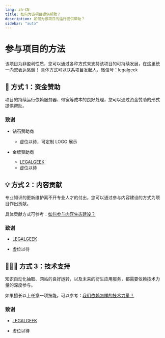 ```yaml
---
lang: zh-CN
title: 如何为该项目提供帮助？
description: 如何为该项目的运行提供帮助？
sidebar: "auto"
---
```


# 参与项目的方法

该项目为非盈利性质，您可以通过各种方式来支持该项目的可持续发展，在这里统一向您表达感谢！
具体方式可以联系项目发起人，微信号：legalgeek

## 💎 方式 1：资金赞助

项目的持续运行依赖服务器、带宽等成本的良好处理，您可以通过资金赞助的形式提供帮助。

### 致谢

- 钻石赞助商

  - 虚位以待，可定制 LOGO 展示

- 金牌赞助商
  - [LEGALGEEK ](https://blog.legalhub.cn/about/index.html)
  - 虚位以待

## 💡 方式 2：内容贡献

专业知识的更新维护离不开专业人才的付出，您可以通过参与内容建设的方式为项目作出贡献。

具体贡献方式可参考：[如何参与内容生态建设？]()

### 致谢

- [LEGALGEEK ](https://blog.legalhub.cn/about/index.html)

- 虚位以待

## 👨🏻‍💻 方式 3：技术支持

知识自动化抽取、网站的良好运转，以及未来的衍生应用服务，都需要依赖技术力量的深度参与。

如果擅长以上任意一项技能，可以参考：[我们依赖怎样的技术力量？]()

### 致谢

- [LEGALGEEK](https://blog.legalhub.cn/about/index.html)

- 虚位以待
